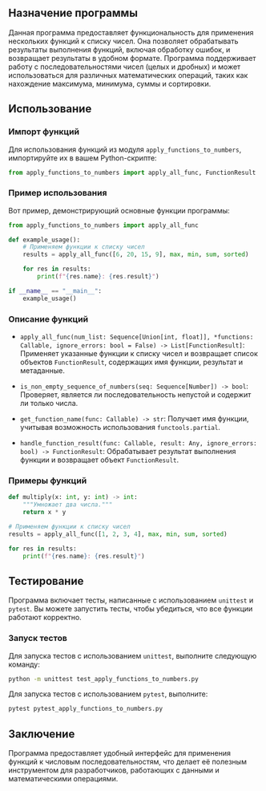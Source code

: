 ## Назначение программы

Данная программа предоставляет функциональность для применения нескольких функций к списку чисел. Она позволяет обрабатывать результаты выполнения функций, включая обработку ошибок, и возвращает результаты в удобном формате. Программа поддерживает работу с последовательностями чисел (целых и дробных) и может использоваться для различных математических операций, таких как нахождение максимума, минимума, суммы и сортировки.

## Использование

### Импорт функций

Для использования функций из модуля `apply_functions_to_numbers`, импортируйте их в вашем Python-скрипте:

```python
from apply_functions_to_numbers import apply_all_func, FunctionResult
```

### Пример использования

Вот пример, демонстрирующий основные функции программы:

```python
from apply_functions_to_numbers import apply_all_func

def example_usage():
    # Применяем функции к списку чисел
    results = apply_all_func([6, 20, 15, 9], max, min, sum, sorted)

    for res in results:
        print(f"{res.name}: {res.result}")

if __name__ == "__main__":
    example_usage()
```

### Описание функций

- `apply_all_func(num_list: Sequence[Union[int, float]], *functions: Callable, ignore_errors: bool = False) -> List[FunctionResult]`: Применяет указанные функции к списку чисел и возвращает список объектов `FunctionResult`, содержащих имя функции, результат и метаданные.

- `is_non_empty_sequence_of_numbers(seq: Sequence[Number]) -> bool`: Проверяет, является ли последовательность непустой и содержит ли только числа.

- `get_function_name(func: Callable) -> str`: Получает имя функции, учитывая возможность использования `functools.partial`.

- `handle_function_result(func: Callable, result: Any, ignore_errors: bool) -> FunctionResult`: Обрабатывает результат выполнения функции и возвращает объект `FunctionResult`.

### Примеры функций

```python
def multiply(x: int, y: int) -> int:
    """Умножает два числа."""
    return x * y

# Применяем функции к списку чисел
results = apply_all_func([1, 2, 3, 4], max, min, sum, sorted)

for res in results:
    print(f"{res.name}: {res.result}")
```

## Тестирование

Программа включает тесты, написанные с использованием `unittest` и `pytest`. Вы можете запустить тесты, чтобы убедиться, что все функции работают корректно.

### Запуск тестов

Для запуска тестов с использованием `unittest`, выполните следующую команду:

```bash
python -m unittest test_apply_functions_to_numbers.py
```

Для запуска тестов с использованием `pytest`, выполните:

```bash
pytest pytest_apply_functions_to_numbers.py
```

## Заключение

Программа предоставляет удобный интерфейс для применения функций к числовым последовательностям, что делает её полезным инструментом для разработчиков, работающих с данными и математическими операциями.